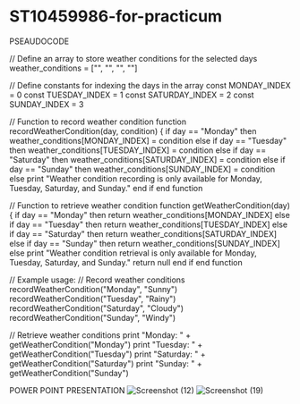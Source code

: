 # ST10459986-for-practicum
PSEAUDOCODE 


// Define an array to store weather conditions for the selected days
weather_conditions = ["", "", "", ""]

// Define constants for indexing the days in the array
const MONDAY_INDEX = 0
const TUESDAY_INDEX = 1
const SATURDAY_INDEX = 2
const SUNDAY_INDEX = 3

// Function to record weather condition
function recordWeatherCondition(day, condition) {
    if day == "Monday" then
        weather_conditions[MONDAY_INDEX] = condition
    else if day == "Tuesday" then
        weather_conditions[TUESDAY_INDEX] = condition
    else if day == "Saturday" then
        weather_conditions[SATURDAY_INDEX] = condition
    else if day == "Sunday" then
        weather_conditions[SUNDAY_INDEX] = condition
    else
        print "Weather condition recording is only available for Monday, Tuesday, Saturday, and Sunday."
    end if
end function

// Function to retrieve weather condition
function getWeatherCondition(day) {
    if day == "Monday" then
        return weather_conditions[MONDAY_INDEX]
    else if day == "Tuesday" then
        return weather_conditions[TUESDAY_INDEX]
    else if day == "Saturday" then
        return weather_conditions[SATURDAY_INDEX]
    else if day == "Sunday" then
        return weather_conditions[SUNDAY_INDEX]
    else
        print "Weather condition retrieval is only available for Monday, Tuesday, Saturday, and Sunday."
        return null
    end if
end function

// Example usage:
// Record weather conditions
recordWeatherCondition("Monday", "Sunny")
recordWeatherCondition("Tuesday", "Rainy")
recordWeatherCondition("Saturday", "Cloudy")
recordWeatherCondition("Sunday", "Windy")

// Retrieve weather conditions
print "Monday: " + getWeatherCondition("Monday")
print "Tuesday: " + getWeatherCondition("Tuesday")
print "Saturday: " + getWeatherCondition("Saturday")
print "Sunday: " + getWeatherCondition("Sunday")

POWER POINT PRESENTATION
![Screenshot (12)](https://github.com/Ndlovuthabo/ST10459986-for-practicum/assets/164686352/a873584b-d417-4047-b1e5-2100bc8ca829)
![Screenshot (19)](https://github.com/Ndlovuthabo/ST10459986-for-practicum/assets/164686352/46b6106f-673a-4164-94f4-b4dcee8a0152)




